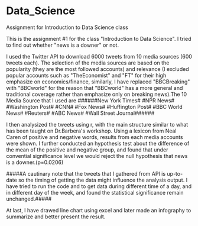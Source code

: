 # Data_Science
Assignment for Introduction to Data Science class

This is the assignment #1 for the class "Introduction to Data Science". I tried to find out whether "news is a downer" or not.

I used the Twitter API to download 6000 tweets from 10 media sources (600 tweets each). The selection of the media sources are based on the popularity (they are the most followed accounts) and relevance (I excluded popular accounts such as "TheEconomist" and "FT" for their high emphasize on economics/finance, similarly, I have replaced "BBCBreaking" with "BBCworld" for the reason that "BBCworld" has a  more general and traditional coverage rather than emphasize only on breaking news).The 10 Media Source that I used are ######New York Times# #NPR News# #Washington Post# #CNN# #Fox News# #Huffington Post# #BBC World News# #Reuters# #ABC News# #Wall Street Journal######

I then analysized the tweets using r, with the main structure similar to what has been taught on Dr.Barbera's workshop. Using a lexicon from Neal Caren of positive and negative words, results from each media accounts were shown. I further conducted an hypothesis test about the difference of the mean of the positive and negative group, and found that under convential significance level we would reject the null hypothesis that news is a downer.(p=0.0206)

#####A cautinary note that the tweets that I gathered from API is up-to-date so the timing of getting the data might influence the analysis output. I have tried to run the code and to get data during different time of a day, and in different day of the week, and found the statistical significance remain unchanged.#####

At last, I have drawed line chart using excel and later made an infography to summarize and better present the result.
